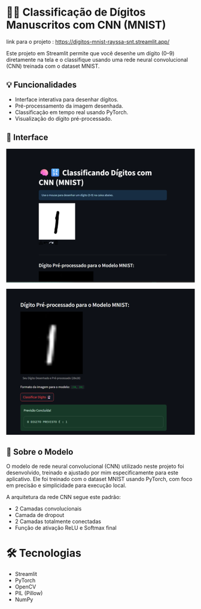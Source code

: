# 🧠🔢 Classificação de Dígitos Manuscritos com CNN (MNIST)

link para o projeto : https://digitos-mnist-rayssa-snt.streamlit.app/

Este projeto em Streamlit permite que você desenhe um dígito (0–9) diretamente na tela e o classifique usando uma rede neural convolucional (CNN) treinada com o dataset MNIST.

## 💡 Funcionalidades

- Interface interativa para desenhar dígitos.
- Pré-processamento da imagem desenhada.
- Classificação em tempo real usando PyTorch.
- Visualização do dígito pré-processado.

## 📸 Interface

![Exemplo da Interface](Digitos/img/img01.png)

![Exemplo da Interface](Digitos/img/img02.png)

## 🧠 Sobre o Modelo
O modelo de rede neural convolucional (CNN) utilizado neste projeto foi desenvolvido, treinado e ajustado por mim especificamente para este aplicativo. Ele foi treinado com o dataset MNIST usando PyTorch, com foco em precisão e simplicidade para execução local.

A arquitetura da rede CNN segue este padrão:

- 2 Camadas convolucionais
- Camada de dropout
- 2 Camadas totalmente conectadas
- Função de ativação ReLU e Softmax final

# 🛠️ Tecnologias
- Streamlit
- PyTorch
- OpenCV
- PIL (Pillow)
- NumPy
